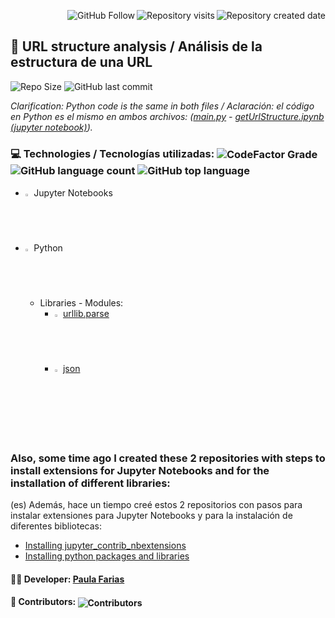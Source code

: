 <!--Create Badges on https://pufler.dev/git-badges/ and https://shields.io/category/social-->

<img alt="Repository created date" align="right" src="https://badges.pufler.dev/created/pauladanielafarias/get_url_structure?style=social&color=black&logo=github"> <img alt="Repository visits" align="right" src="https://badges.pufler.dev/visits/pauladanielafarias/get_url_structure?style=social&color=purple&logo=github"> <a src="https://github.com/pauladanielafarias/?tab=follow"><img alt="GitHub Follow" align="right" src="https://img.shields.io/github/followers/pauladanielafarias?label=Follow&style=social"></a> 
<br>


## :link: URL structure analysis / Análisis de la estructura de una URL
<img alt="Repo Size" src="https://img.shields.io/github/repo-size/pauladanielafarias/get_url_structure?style=flat&logo=github">  <img alt="GitHub last commit" src="https://img.shields.io/github/last-commit/pauladanielafarias/get_url_structure">


_Clarification: Python code is the same in both files / Aclaración: el código en Python es el mismo en ambos archivos: ([main.py](main.py) - [getUrlStructure.ipynb (jupyter notebook)](getUrlStructure.ipynb))._


### :computer: Technologies / Tecnologías utilizadas: <img align="center" alt="CodeFactor Grade" src="https://img.shields.io/codefactor/grade/github/pauladanielafarias/get_url_structure/master?&logo=codefactor&logoColor=green"> <img align="center" alt="GitHub language count" src="https://img.shields.io/github/languages/count/pauladanielafarias/get_url_structure">  <img alt="GitHub top language" align="center" src="https://img.shields.io/github/languages/top/pauladanielafarias/get_url_structure">

- <img width="2%" src="https://www.vectorlogo.zone/logos/jupyter/jupyter-icon.svg"> Jupyter Notebooks
- <img width="2%" src="https://www.vectorlogo.zone/logos/python/python-vertical.svg"> Python
  - Libraries - Modules:
    - <img width="2%" src="https://www.vectorlogo.zone/logos/python/python-icon.svg"> [urllib.parse](https://docs.python.org/3/library/urllib.parse.html)
    - <img width="2%" src="https://www.vectorlogo.zone/logos/python/python-icon.svg"> [json](https://www.w3schools.com/python/python_json.asp)
 
 <br>

### Also, some time ago I created these 2 repositories with steps to install extensions for Jupyter Notebooks and for the installation of different libraries: 
(es) Además, hace un tiempo creé estos 2 repositorios con pasos para instalar extensiones para Jupyter Notebooks y para la instalación de diferentes bibliotecas: 

- [Installing jupyter_contrib_nbextensions](https://github.com/pauladanielafarias/jupyter_contrib_nbextensions)
- [Installing python packages and libraries](https://github.com/pauladanielafarias/python_libraries/)


#### :woman_technologist: **Developer:** [Paula Farias](https://linkedin.com/in/paulafarias)

#### :busts_in_silhouette: Contributors: <img alt="Contributors" align="center" src="https://badges.pufler.dev/contributors/pauladanielafarias/get_url_structure?size=50&padding=5&bots=true">

